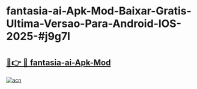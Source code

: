 # fantasia-ai-Apk-Mod-Baixar-Gratis-Ultima-Versao-Para-Android-IOS-2025-#j9g7l

# <h2><a href="https://ainizakaria.my?title=fantasia-ai-Apk-Mod&ref=24M">🔗👉 🔴 fantasia-ai-Apk-Mod</a></h2>

[![acn](https://github.com/user-attachments/assets/0f9c940e-d8b0-45ae-aac7-cd30a18b3e1c)](https://ainizakaria.my?title=fantasia-ai-Apk-Mod&ref=24M)

